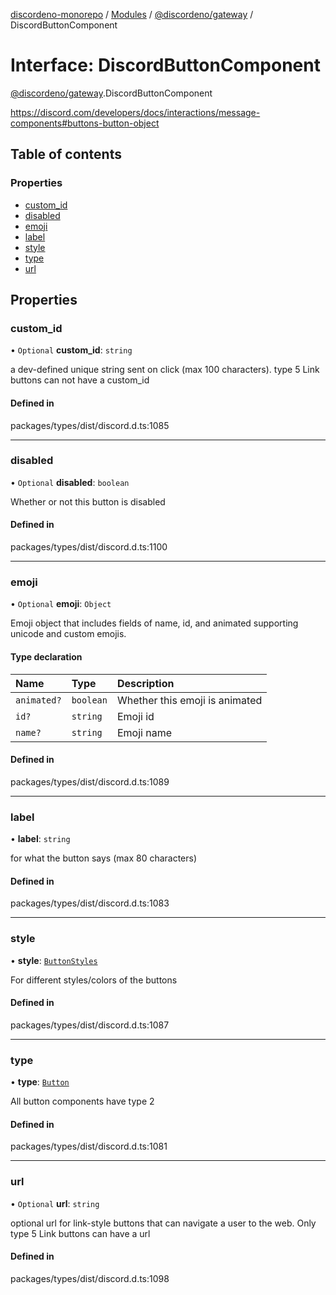 [discordeno-monorepo](../README.md) / [Modules](../modules.md) / [@discordeno/gateway](../modules/discordeno_gateway.md) / DiscordButtonComponent

# Interface: DiscordButtonComponent

[@discordeno/gateway](../modules/discordeno_gateway.md).DiscordButtonComponent

https://discord.com/developers/docs/interactions/message-components#buttons-button-object

## Table of contents

### Properties

- [custom_id](discordeno_gateway.DiscordButtonComponent.md#custom_id)
- [disabled](discordeno_gateway.DiscordButtonComponent.md#disabled)
- [emoji](discordeno_gateway.DiscordButtonComponent.md#emoji)
- [label](discordeno_gateway.DiscordButtonComponent.md#label)
- [style](discordeno_gateway.DiscordButtonComponent.md#style)
- [type](discordeno_gateway.DiscordButtonComponent.md#type)
- [url](discordeno_gateway.DiscordButtonComponent.md#url)

## Properties

### custom_id

• `Optional` **custom_id**: `string`

a dev-defined unique string sent on click (max 100 characters). type 5 Link buttons can not have a custom_id

#### Defined in

packages/types/dist/discord.d.ts:1085

---

### disabled

• `Optional` **disabled**: `boolean`

Whether or not this button is disabled

#### Defined in

packages/types/dist/discord.d.ts:1100

---

### emoji

• `Optional` **emoji**: `Object`

Emoji object that includes fields of name, id, and animated supporting unicode and custom emojis.

#### Type declaration

| Name        | Type      | Description                    |
| :---------- | :-------- | :----------------------------- |
| `animated?` | `boolean` | Whether this emoji is animated |
| `id?`       | `string`  | Emoji id                       |
| `name?`     | `string`  | Emoji name                     |

#### Defined in

packages/types/dist/discord.d.ts:1089

---

### label

• **label**: `string`

for what the button says (max 80 characters)

#### Defined in

packages/types/dist/discord.d.ts:1083

---

### style

• **style**: [`ButtonStyles`](../enums/discordeno_gateway.ButtonStyles.md)

For different styles/colors of the buttons

#### Defined in

packages/types/dist/discord.d.ts:1087

---

### type

• **type**: [`Button`](../enums/discordeno_gateway.MessageComponentTypes.md#button)

All button components have type 2

#### Defined in

packages/types/dist/discord.d.ts:1081

---

### url

• `Optional` **url**: `string`

optional url for link-style buttons that can navigate a user to the web. Only type 5 Link buttons can have a url

#### Defined in

packages/types/dist/discord.d.ts:1098
